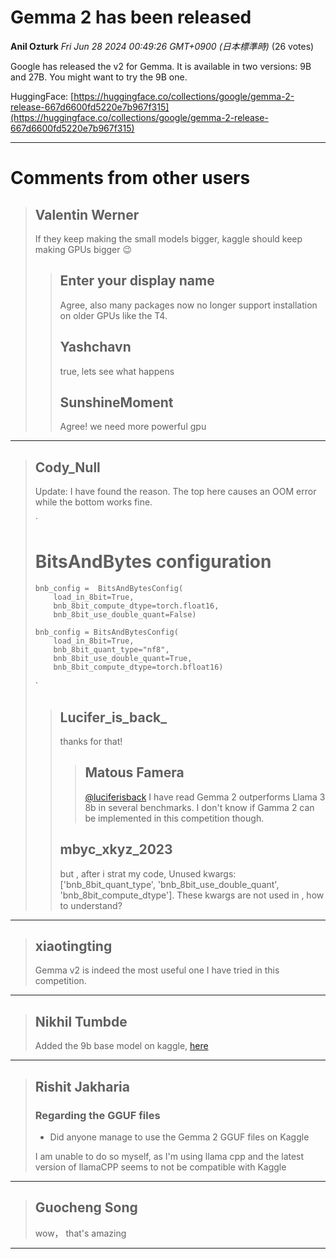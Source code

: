 # Gemma 2 has been released

**Anil Ozturk** *Fri Jun 28 2024 00:49:26 GMT+0900 (日本標準時)* (26 votes)

Google has released the v2 for Gemma. It is available in two versions: 9B and 27B. You might want to try the 9B one.

HuggingFace: [https://huggingface.co/collections/google/gemma-2-release-667d6600fd5220e7b967f315](https://huggingface.co/collections/google/gemma-2-release-667d6600fd5220e7b967f315)



---

 # Comments from other users

> ## Valentin Werner
> 
> If they keep making the small models bigger, kaggle should keep making GPUs bigger 😉
> 
> 
> 
> > ## Enter your display name
> > 
> > Agree, also many packages now no longer support installation on older GPUs like the T4.
> > 
> > 
> > 
> > ## Yashchavn
> > 
> > true, lets see what happens
> > 
> > 
> > 
> > ## SunshineMoment
> > 
> > Agree! we need more powerful gpu
> > 
> > 
> > 


---

> ## Cody_Null
> 
> Update: I have found the reason. The top here causes an OOM error while the bottom works fine. 
> 
> `
> 
> # BitsAndBytes configuration
> 
> ```
> bnb_config =  BitsAndBytesConfig(
>     load_in_8bit=True,
>     bnb_8bit_compute_dtype=torch.float16,
>     bnb_8bit_use_double_quant=False)
> 
> bnb_config = BitsAndBytesConfig(
>     load_in_8bit=True,
>     bnb_8bit_quant_type="nf8",
>     bnb_8bit_use_double_quant=True,
>     bnb_8bit_compute_dtype=torch.bfloat16)
> 
> ```
> 
> `
> 
> 
> 
> > ## Lucifer_is_back_
> > 
> > thanks for that!
> > 
> > 
> > 
> > > ## Matous Famera
> > > 
> > > [@luciferisback](https://www.kaggle.com/luciferisback) I have read Gemma 2 outperforms Llama 3 8b in several benchmarks. I don't know if Gamma 2 can be implemented in this competition though.
> > > 
> > > 
> > > 
> > ## mbyc_xkyz_2023
> > 
> > but , after i strat my code, Unused kwargs: ['bnb_8bit_quant_type', 'bnb_8bit_use_double_quant', 'bnb_8bit_compute_dtype']. These kwargs are not used in , how to understand?
> > 
> > 
> > 


---

> ## xiaotingting
> 
> Gemma v2 is indeed the most useful one I have tried in this competition.
> 
> 
> 


---

> ## Nikhil Tumbde
> 
> Added the 9b base model on kaggle, [here](https://www.kaggle.com/models/nikhiltumbde/gemma-2-9b-hf)
> 
> 
> 


---

> ## Rishit Jakharia
> 
> ### Regarding the GGUF files
> 
> - Did anyone manage to use the Gemma 2 GGUF files on Kaggle
> 
> I am unable to do so myself, as I'm using llama cpp  and the latest version of llamaCPP seems to not be compatible with Kaggle
> 
> 
> 


---

> ## Guocheng Song
> 
> wow， that's amazing
> 
> 
> 


---


